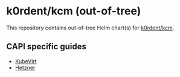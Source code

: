 # k0rdent/kcm (out-of-tree)

This repository contains out-of-tree Helm chart(s) for [k0rdent/kcm](https://docs.k0rdent.io/).

## CAPI specific guides

- [KubeVirt](/KUBEVIRT.md)
- [Hetzner](/HETZNER.md)
